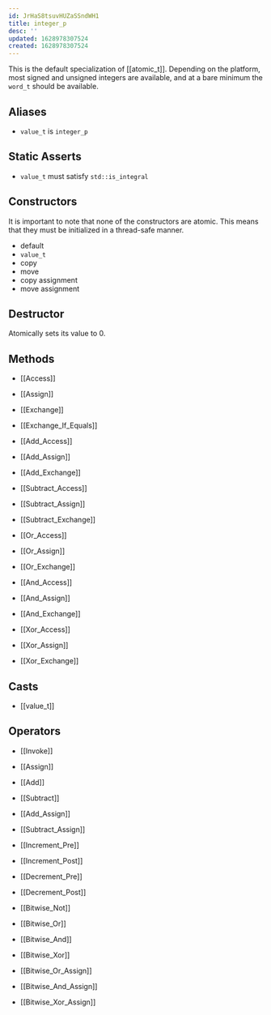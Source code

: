 ```yaml
---
id: JrHaS8tsuvHUZaSSndWH1
title: integer_p
desc: ''
updated: 1628978307524
created: 1628978307524
---
```


This is the default specialization of [[atomic_t]]. Depending on the platform, most signed and unsigned integers are available, and at a bare minimum the `word_t` should be available.

## Aliases

- `value_t` is `integer_p`

## Static Asserts

- `value_t` must satisfy `std::is_integral`

## Constructors

It is important to note that none of the constructors are atomic. This means that they must be initialized in a thread-safe manner.

- default
- `value_t`
- copy
- move
- copy assignment
- move assignment

## Destructor

Atomically sets its value to 0.

## Methods

- [[Access]]
- [[Assign]]
- [[Exchange]]
- [[Exchange_If_Equals]]


- [[Add_Access]]
- [[Add_Assign]]
- [[Add_Exchange]]
- [[Subtract_Access]]
- [[Subtract_Assign]]
- [[Subtract_Exchange]]


- [[Or_Access]]
- [[Or_Assign]]
- [[Or_Exchange]]
- [[And_Access]]
- [[And_Assign]]
- [[And_Exchange]]
- [[Xor_Access]]
- [[Xor_Assign]]
- [[Xor_Exchange]]

## Casts

- [[value_t]]

## Operators

- [[Invoke]]


- [[Assign]]


- [[Add]]
- [[Subtract]]
- [[Add_Assign]]
- [[Subtract_Assign]]
- [[Increment_Pre]]
- [[Increment_Post]]
- [[Decrement_Pre]]
- [[Decrement_Post]]


- [[Bitwise_Not]]
- [[Bitwise_Or]]
- [[Bitwise_And]]
- [[Bitwise_Xor]]
- [[Bitwise_Or_Assign]]
- [[Bitwise_And_Assign]]
- [[Bitwise_Xor_Assign]]
